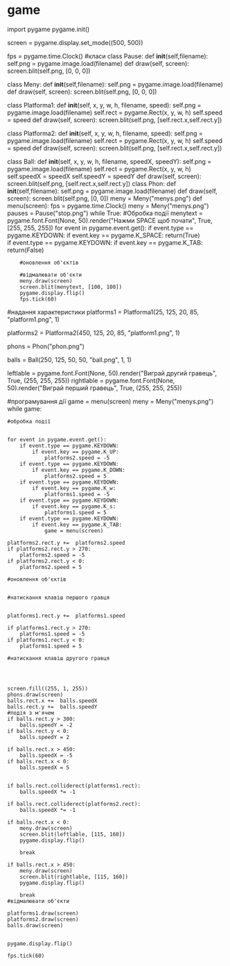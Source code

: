 # game
import pygame
pygame.init()

screen = pygame.display.set_mode((500, 500))

fps = pygame.time.Clock()
#класи
class Pause:
    def __init__(self,filename):
        self.png = pygame.image.load(filename)
    def draw(self, screen):
        screen.blit(self.png, [0, 0, 0])

class Meny:
    def __init__(self,filename):
        self.png = pygame.image.load(filename)
    def draw(self, screen):
        screen.blit(self.png, [0, 0, 0])

class Platforma1:
    def __init__(self, x, y, w, h, filename, speed):
        self.png = pygame.image.load(filename)
        self.rect = pygame.Rect(x, y, w, h)
        self.speed = speed
    def draw(self, screen):
        screen.blit(self.png, [self.rect.x,self.rect.y])

class Platforma2:
    def __init__(self, x, y, w, h, filename, speed):
        self.png = pygame.image.load(filename)
        self.rect = pygame.Rect(x, y, w, h)
        self.speed = speed
    def draw(self, screen):
        screen.blit(self.png, [self.rect.x,self.rect.y])

class Ball:
    def __init__(self, x, y, w, h, filename, speedX, speedY):
        self.png = pygame.image.load(filename)
        self.rect = pygame.Rect(x, y, w, h)
        self.speedX = speedX
        self.speedY = speedY
    def draw(self, screen):
        screen.blit(self.png, [self.rect.x,self.rect.y])
class Phon:
    def __init__(self,filename):
        self.png = pygame.image.load(filename)
    def draw(self, screen):
        screen.blit(self.png, [0, 0])
meny = Meny("menys.png")
def menu(screen):
    fps = pygame.time.Clock()
    meny = Meny("menys.png")
    pauses = Pause("stop.png")
    while True:
        #Обробка події
        menytext = pygame.font.Font(None, 50).render("Нажми SPACE щоб почати", True, [255, 255, 255])
        for event in pygame.event.get():
            if event.type == pygame.KEYDOWN:
                if event.key == pygame.K_SPACE:
                    return(True)    
            if event.type == pygame.KEYDOWN:
                if event.key == pygame.K_TAB:
                    return(False)
                    


        #оновлення об'єктів
        
        #відмалювати об'єкти    
        meny.draw(screen)
        screen.blit(menytext, [100, 100])
        pygame.display.flip()
        fps.tick(60)





#надання характеристики
platforms1 = Platforma1(25, 125, 20, 85, "platform1.png", 1)

platforms2 = Platforma2(450, 125, 20, 85, "platform1.png", 1)

phons = Phon("phon.png")

balls = Ball(250, 125, 50, 50, "ball.png", 1, 1)

leftlable = pygame.font.Font(None, 50).render("Виграй другий гравець", True, (255, 255, 255))
rightlable = pygame.font.Font(None, 50).render("Виграй перший гравець", True, (255, 255, 255))

#програмування дії
game = menu(screen)
meny = Meny("menys.png")
while game:

    #обробка події
    
    
    for event in pygame.event.get():
        if event.type == pygame.KEYDOWN:
            if event.key == pygame.K_UP:
                platforms2.speed = -5
        if event.type == pygame.KEYDOWN:
            if event.key == pygame.K_DOWN:
                platforms2.speed = 5
        if event.type == pygame.KEYDOWN:
            if event.key == pygame.K_w:
                platforms1.speed = -5
        if event.type == pygame.KEYDOWN:
            if event.key == pygame.K_s:
                platforms1.speed = 5
        if event.type == pygame.KEYDOWN:
            if event.key == pygame.K_TAB:
                game = menu(screen)
                
    platforms2.rect.y +=  platforms2.speed
    if platforms2.rect.y > 270:
        platforms2.speed = -5
    if platforms2.rect.y < 0:
        platforms2.speed = 5

    #оновлення об'єктів
    

    #натискання клавіш першого гравця


    platforms1.rect.y +=  platforms1.speed
    
    if platforms1.rect.y > 270:
        platforms1.speed = -5
    if platforms1.rect.y < 0:
        platforms1.speed = 5
    
    #натискання клавіш другого гравця

    
    
    
    screen.fill((255, 1, 255))
    phons.draw(screen)
    balls.rect.x +=  balls.speedX
    balls.rect.y +=  balls.speedY
    #подія з м'ячем
    if balls.rect.y > 300:
        balls.speedY = -2
    if balls.rect.y < 0:
        balls.speedY = 2

    if balls.rect.x > 450:
        balls.speedX = -5
    if balls.rect.x < 0:
        balls.speedX = 5


    if balls.rect.colliderect(platforms1.rect):
        balls.speedX *= -1

    if balls.rect.colliderect(platforms2.rect):
        balls.speedX *= -1

    if balls.rect.x < 0:    
        meny.draw(screen)
        screen.blit(leftlable, [115, 160])
        pygame.display.flip()

        break

    if balls.rect.x > 450:    
        meny.draw(screen)
        screen.blit(rightlable, [115, 160])
        pygame.display.flip()

        break
    #відмалювати об'єкти    
    
    platforms1.draw(screen)
    platforms2.draw(screen)
    balls.draw(screen)
    

    pygame.display.flip()

    fps.tick(60)
